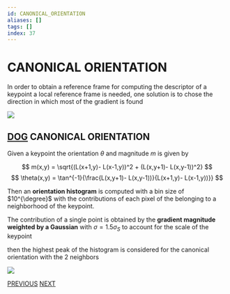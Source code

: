 ```yaml
---
id: CANONICAL_ORIENTATION
aliases: []
tags: []
index: 37
---
```


# CANONICAL ORIENTATION

In order to obtain a reference frame for computing the descriptor of a keypoint a local reference frame is needed, one solution is to chose the direction in which most of the gradient is found

![](computer_vision/Pasted_image_20240314123223.png)

## [DOG](DOG_DETECTOR.md) CANONICAL ORIENTATION

Given a keypoint the orientation $\theta$ and magnitude $m$ is given by

$$
m(x,y) =  \sqrt{(L(x+1,y)- L(x-1,y))^2 + (L(x,y+1)- L(x,y-1))^2}
$$
$$
\theta(x,y) = \tan^{-1}{\frac{L(x,y+1)- L(x,y-1))}{L(x+1,y)- L(x-1,y))}}
$$

Then an **orientation histogram** is computed with a bin size of $10^{\degree}$ with the contributions of each pixel of the belonging to a neighborhood of the keypoint.

The contribution of a single point is obtained  by the **gradient magnitude weighted by a Gaussian** with $\sigma =1.5\sigma_S$  to account for the scale of the keypoint

then the highest peak of the histogram is considered for the canonical orientation with the 2 neighbors

![](computer_vision/Pasted_image_20240314122805.png)

[PREVIOUS](pages/local_features/DOG_DETECTOR.md) [NEXT](pages/local_features/SIFT_DESCRIPTOR.md)
